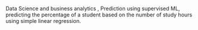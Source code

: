 
Data Science and business analytics ,
Prediction using supervised ML,
predicting the percentage of a student based on the number of study hours using simple linear regression.

